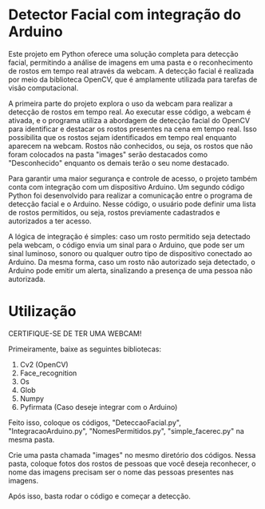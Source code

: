 # Detector Facial com integração do Arduino
Este projeto em Python oferece uma solução completa para detecção facial, permitindo a análise de imagens em uma pasta e o reconhecimento de rostos em tempo real através da webcam. A detecção facial é realizada por meio da biblioteca OpenCV, que é amplamente utilizada para tarefas de visão computacional.

A primeira parte do projeto explora o uso da webcam para realizar a detecção de rostos em tempo real. Ao executar esse código, a webcam é ativada, e o programa utiliza a abordagem de detecção facial do OpenCV para identificar e destacar os rostos presentes na cena em tempo real. Isso possibilita que os rostos sejam identificados em tempo real enquanto aparecem na webcam. Rostos não conhecidos, ou seja, os rostos que não foram colocados na pasta "images" serão destacados como "Desconhecido" enquanto os demais terão o seu nome destacado.

Para garantir uma maior segurança e controle de acesso, o projeto também conta com integração com um dispositivo Arduino. Um segundo código Python foi desenvolvido para realizar a comunicação entre o programa de detecção facial e o Arduino. Nesse código, o usuário pode definir uma lista de rostos permitidos, ou seja, rostos previamente cadastrados e autorizados a ter acesso.

A lógica de integração é simples: caso um rosto permitido seja detectado pela webcam, o código envia um sinal para o Arduino, que pode ser um sinal luminoso, sonoro ou qualquer outro tipo de dispositivo conectado ao Arduino. Da mesma forma, caso um rosto não autorizado seja detectado, o Arduino pode emitir um alerta, sinalizando a presença de uma pessoa não autorizada.


# Utilização

CERTIFIQUE-SE DE TER UMA WEBCAM!

Primeiramente, baixe as seguintes bibliotecas:

1) Cv2 (OpenCV)
2) Face_recognition
3) Os
4) Glob
5) Numpy
6) Pyfirmata (Caso deseje integrar com o Arduino)

Feito isso, coloque os códigos, "DeteccaoFacial.py", "IntegracaoArduino.py", "NomesPermitidos.py", "simple_facerec.py" na mesma pasta.
   
Crie uma pasta chamada "images" no mesmo diretório dos códigos. Nessa pasta, coloque fotos dos rostos de pessoas que você deseja reconhecer, o nome das imagens precisam ser o nome das pessoas presentes nas imagens.

Após isso, basta rodar o código e começar a detecção.




